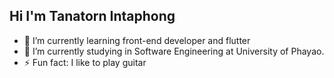 <!-- <div align="center"> -->
  
<!-- <img src="https://media.giphy.com/media/EPcvhM28ER9XW/giphy.gif" style="width:100%;height:600px;object-fit:cover;" /> -->
  
<!--   ![](./profile-3d-contrib/profile-night-rainbow.svg) -->

<!-- 
**TanatornZ/TanatornZ** is a ✨ _special_ ✨ repository because its `README.md` (this file) appears on your GitHub profile.

Here are some ideas to get you started: -->

<!-- - 🔭 I’m currently working on ... -->
## Hi I'm Tanatorn Intaphong 

- 🌱 I’m currently learning front-end developer and flutter 
- 🔭 I’m currently studying in Software Engineering at University of Phayao.
- ⚡ Fun fact: I like to play guitar
<!-- - 🌱 I’m currently learning ... 
- 👯 I’m looking to collaborate on ...
- 🤔 I’m looking for help with ...
- 💬 Ask me about ...
- 📫 How to reach me: ...
- 😄 Pronouns: ...
- ⚡ Fun fact: ... -->

